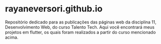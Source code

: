 # rayaneversori.github.io
Repositório dedicado para as publicações das páginas web da disciplina 11, Desenvolvimento Web, do curso Talento Tech.
Aqui você encontrará meus projetos em flutter, os quais foram realizados a partir do curso mencionado acima.
